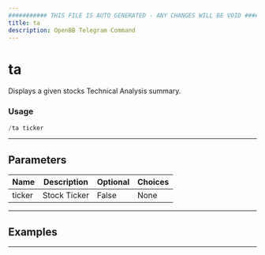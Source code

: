 ```yaml
---
########### THIS FILE IS AUTO GENERATED - ANY CHANGES WILL BE VOID ###########
title: ta
description: OpenBB Telegram Command
---
```


# ta

Displays a given stocks Technical Analysis summary.

### Usage

```python wordwrap
/ta ticker
```

---

## Parameters

| Name | Description | Optional | Choices |
| ---- | ----------- | -------- | ------- |
| ticker | Stock Ticker | False | None |


---

## Examples


---
